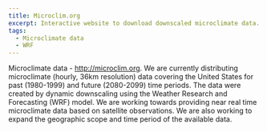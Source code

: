 ```yaml
---
title: Microclim.org
excerpt: Interactive website to download downscaled microclimate data.
tags:
  - Microclimate data
  - WRF
---
```

Microclimate data - http://microclim.org. We are currently distributing microclimate (hourly, 36km resolution) data covering the United States for past (1980-1999) and future (2080-2099) time periods. The data were created by dynamic downscaling using the Weather Research and Forecasting (WRF) model. We are working towards providing near real time microclimate data based on satellite observations. We are also working to expand the geographic scope and time period of the available data.

